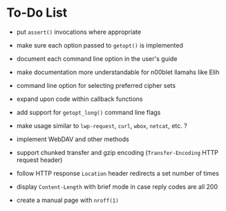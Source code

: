 __To-Do List__
==========

* put `assert()` invocations where appropriate

* make sure each option passed to `getopt()` is implemented

* document each command line option in the user's guide

* make documentation more understandable for n00blet llamahs like Elih

* command line option for selecting preferred cipher sets

* expand upon code within callback functions 

* add support for `getopt_long()` command line flags

* make usage similar to `lwp-request`, `curl`, `wbox`, `netcat`, etc. ?

* implement WebDAV and other methods 

* support chunked transfer and gzip encoding (`Transfer-Encoding` HTTP request header)

* follow HTTP response `Location` header redirects a set number of times

* display `Content-Length` with brief mode in case reply codes are all 200

* create a manual page with `nroff(1)`
